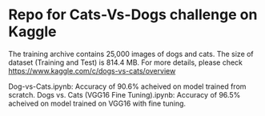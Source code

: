 # Repo for Cats-Vs-Dogs challenge on Kaggle 
The training archive contains 25,000 images of dogs and cats. The size of dataset (Training and Test) is 814.4 MB. For more details, please check https://www.kaggle.com/c/dogs-vs-cats/overview

Dog-vs-Cats.ipynb: Accuracy of 90.6% acheived on model trained from scratch.
Dogs vs. Cats (VGG16 Fine Tuning).ipynb: Accuracy of 96.5% acheived on model trained on VGG16 with fine tuning.


